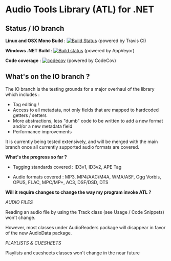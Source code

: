 # Audio Tools Library (ATL) for .NET

## Status / IO branch

__Linux and OSX Mono Build__ : [![Build Status](https://travis-ci.org/Zeugma440/atldotnet.svg?branch=IO)](https://travis-ci.org/Zeugma440/atldotnet) (powered by Travis CI)

__Windows .NET Build__ : [![Build status](https://ci.appveyor.com/api/projects/status/s4y0e3g6fxncdhi6/branch/master?svg=true)](https://ci.appveyor.com/project/Zeugma440/atldotnet/branch/IO) (powered by AppVeyor)

__Code coverage__ : [![codecov](https://codecov.io/gh/Zeugma440/atldotnet/branch/IO/graph/badge.svg)](https://codecov.io/gh/Zeugma440/atldotnet) (powered by CodeCov)


## What's on the IO branch ?

The IO branch is the testing grounds for a major overhaul of the library which includes :

  * Tag editing !
  * Access to all metadata, not only fields that are mapped to hardcoded getters / setters
  * More abstractions, less "dumb" code to be written to add a new format and/or a new metadata field
  * Performance improvements
  
It is currently being tested extensively, and will be merged with the main branch once all currently supported audio formats are covered.


**What's the progress so far ?**

* Tagging standards covered : ID3v1, ID3v2, APE Tag

* Audio formats covered : MP3, MP4/AAC/M4A, WMA/ASF, Ogg Vorbis, OPUS, FLAC, MPC/MP+, AC3, DSF/DSD, DTS


**Will it require changes to change the way my program invoke ATL ?**

*AUDIO FILES*
  
Reading an audio file by using the Track class (see Usage / Code Snippets) won't change.
  
However, most classes under AudioReaders package will disappear in favor of the new AudioData package.


*PLAYLISTS & CUESHEETS*

Playlists and cuesheets classes won't change in the near future
